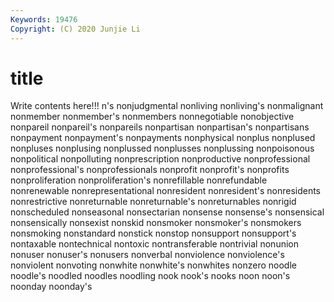 ```yaml
---
Keywords: 19476
Copyright: (C) 2020 Junjie Li
---
```


# title

Write contents here!!!
n's 
nonjudgmental 
nonliving
nonliving's 
nonmalignant 
nonmember 
nonmember's 
nonmembers 
nonnegotiable 
nonobjective 
nonpareil 
nonpareil's 
nonpareils
nonpartisan 
nonpartisan's 
nonpartisans 
nonpayment 
nonpayment's 
nonpayments 
nonphysical 
nonplus 
nonplused 
nonpluses
nonplusing 
nonplussed 
nonplusses 
nonplussing 
nonpoisonous 
nonpolitical 
nonpolluting 
nonprescription 
nonproductive 
nonprofessional
nonprofessional's 
nonprofessionals 
nonprofit 
nonprofit's 
nonprofits 
nonproliferation 
nonproliferation's 
nonrefillable 
nonrefundable 
nonrenewable
nonrepresentational 
nonresident 
nonresident's 
nonresidents 
nonrestrictive 
nonreturnable 
nonreturnable's 
nonreturnables 
nonrigid 
nonscheduled
nonseasonal 
nonsectarian 
nonsense 
nonsense's 
nonsensical 
nonsensically 
nonsexist 
nonskid 
nonsmoker 
nonsmoker's
nonsmokers 
nonsmoking 
nonstandard 
nonstick 
nonstop 
nonsupport 
nonsupport's 
nontaxable 
nontechnical 
nontoxic
nontransferable 
nontrivial 
nonunion 
nonuser 
nonuser's 
nonusers 
nonverbal 
nonviolence 
nonviolence's 
nonviolent
nonvoting 
nonwhite 
nonwhite's 
nonwhites 
nonzero 
noodle 
noodle's 
noodled 
noodles 
noodling
nook 
nook's 
nooks 
noon 
noon's 
noonday 
noonday's 
